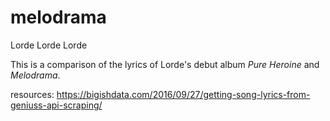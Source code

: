 # melodrama
Lorde Lorde Lorde


This is a comparison of the lyrics of Lorde's debut album _Pure Heroine_ and _Melodrama_.

resources:
https://bigishdata.com/2016/09/27/getting-song-lyrics-from-geniuss-api-scraping/
